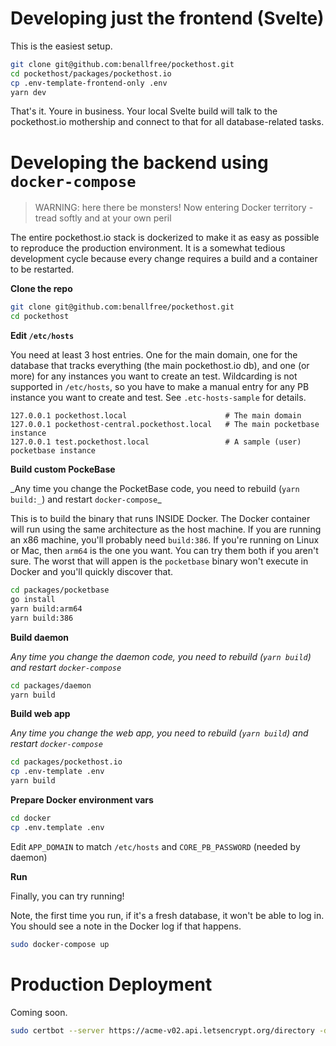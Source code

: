 # Developing just the frontend (Svelte)

This is the easiest setup.

```bash
git clone git@github.com:benallfree/pockethost.git
cd pockethost/packages/pockethost.io
cp .env-template-frontend-only .env
yarn dev
```

That's it. Youre in business. Your local Svelte build will talk to the pockethost.io mothership and connect to that for all database-related tasks.

# Developing the backend using `docker-compose`

> WARNING: here there be monsters! Now entering Docker territory - tread softly and at your own peril

The entire pockethost.io stack is dockerized to make it as easy as possible to reproduce the production environment. It is a somewhat tedious development cycle because every change requires a build and a container to be restarted.

**Clone the repo**

```bash
git clone git@github.com:benallfree/pockethost.git
cd pockethost
```

**Edit `/etc/hosts`**

You need at least 3 host entries. One for the main domain, one for the database that tracks everything (the main pockethost.io db), and one (or more) for any instances you want to create an test. Wildcarding is not supported in `/etc/hosts`, so you have to make a manual entry for any PB instance you want to create and test. See `.etc-hosts-sample` for details.

```
127.0.0.1 pockethost.local                      # The main domain
127.0.0.1 pockethost-central.pockethost.local   # The main pocketbase instance
127.0.0.1 test.pockethost.local                 # A sample (user) pocketbase instance
```

**Build custom PockeBase**

_Any time you change the PocketBase code, you need to rebuild (`yarn build:_`) and restart `docker-compose`\_

This is to build the binary that runs INSIDE Docker. The Docker container will run using the same architecture as the host machine. If you are running an x86 machine, you'll probably need `build:386`. If you're running on Linux or Mac, then `arm64` is the one you want. You can try them both if you aren't sure. The worst that will appen is the `pocketbase` binary won't execute in Docker and you'll quickly discover that.

```bash
cd packages/pocketbase
go install
yarn build:arm64
yarn build:386
```

**Build daemon**

_Any time you change the daemon code, you need to rebuild (`yarn build`) and restart `docker-compose`_

```bash
cd packages/daemon
yarn build
```

**Build web app**

_Any time you change the web app, you need to rebuild (`yarn build`) and restart `docker-compose`_

```bash
cd packages/pockethost.io
cp .env-template .env
yarn build
```

**Prepare Docker environment vars**

```bash
cd docker
cp .env.template .env
```

Edit `APP_DOMAIN` to match `/etc/hosts` and `CORE_PB_PASSWORD` (needed by daemon)

**Run**

Finally, you can try running!

Note, the first time you run, if it's a fresh database, it won't be able to log in. You should see a note in the Docker log if that happens.

```bash
sudo docker-compose up
```

# Production Deployment

Coming soon.

```bash
sudo certbot --server https://acme-v02.api.letsencrypt.org/directory -d *.pockethost.io -d pockethost.io --manual --preferred-challenges dns-01 certonly
```

